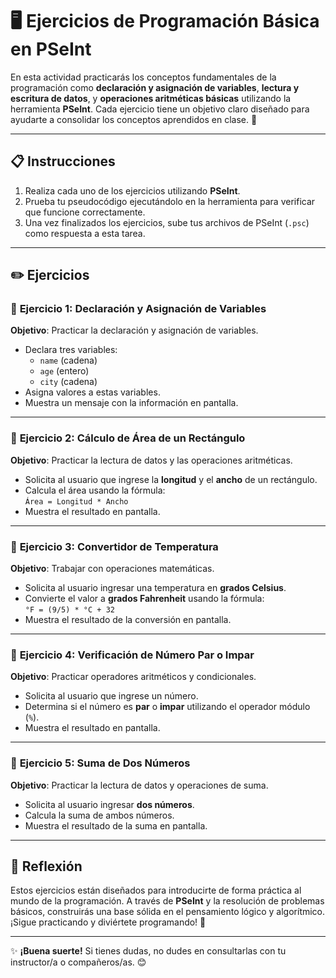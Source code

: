 # 🖥️ Ejercicios de Programación Básica en PSeInt

En esta actividad practicarás los conceptos fundamentales de la programación como **declaración y asignación de variables**, **lectura y escritura de datos**, y **operaciones aritméticas básicas** utilizando la herramienta **PSeInt**. Cada ejercicio tiene un objetivo claro diseñado para ayudarte a consolidar los conceptos aprendidos en clase. 🚀

---

## 📋 Instrucciones

1. Realiza cada uno de los ejercicios utilizando **PSeInt**.
2. Prueba tu pseudocódigo ejecutándolo en la herramienta para verificar que funcione correctamente.
3. Una vez finalizados los ejercicios, sube tus archivos de PSeInt (`.psc`) como respuesta a esta tarea.

---

## ✏️ Ejercicios

### 📌 **Ejercicio 1: Declaración y Asignación de Variables**
**Objetivo**: Practicar la declaración y asignación de variables.

- Declara tres variables:
  - `name` (cadena)
  - `age` (entero)
  - `city` (cadena)
- Asigna valores a estas variables.
- Muestra un mensaje con la información en pantalla.

---

### 📌 **Ejercicio 2: Cálculo de Área de un Rectángulo**
**Objetivo**: Practicar la lectura de datos y las operaciones aritméticas.

- Solicita al usuario que ingrese la **longitud** y el **ancho** de un rectángulo.
- Calcula el área usando la fórmula:  
  `Área = Longitud * Ancho`
- Muestra el resultado en pantalla.

---

### 📌 **Ejercicio 3: Convertidor de Temperatura**
**Objetivo**: Trabajar con operaciones matemáticas.

- Solicita al usuario ingresar una temperatura en **grados Celsius**.
- Convierte el valor a **grados Fahrenheit** usando la fórmula:  
  `°F = (9/5) * °C + 32`
- Muestra el resultado de la conversión en pantalla.

---

### 📌 **Ejercicio 4: Verificación de Número Par o Impar**
**Objetivo**: Practicar operadores aritméticos y condicionales.

- Solicita al usuario que ingrese un número.
- Determina si el número es **par** o **impar** utilizando el operador módulo (`%`).
- Muestra el resultado en pantalla.

---

### 📌 **Ejercicio 5: Suma de Dos Números**
**Objetivo**: Practicar la lectura de datos y operaciones de suma.

- Solicita al usuario ingresar **dos números**.
- Calcula la suma de ambos números.
- Muestra el resultado de la suma en pantalla.

---

## 🚀 Reflexión
Estos ejercicios están diseñados para introducirte de forma práctica al mundo de la programación. A través de **PSeInt** y la resolución de problemas básicos, construirás una base sólida en el pensamiento lógico y algorítmico. ¡Sigue practicando y diviértete programando! 🎉

---

✨ **¡Buena suerte!** Si tienes dudas, no dudes en consultarlas con tu instructor/a o compañeros/as. 😊